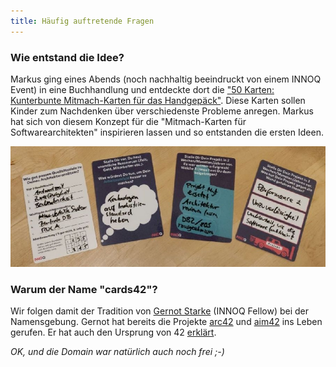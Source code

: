 ```yaml
---
title: Häufig auftretende Fragen
---
```


### Wie entstand die Idee?

 Markus ging eines Abends (noch nachhaltig beeindruckt von einem INNOQ Event) in eine Buchhandlung und entdeckte dort die ["50 Karten: Kunterbunte Mitmach-Karten für das Handgepäck"](https://www.usborne.de/usborne-verlag-buecher/katalog/produkt/5/8810/50-karten-kunterbunte-mitmach-karten-fuer-das-handgepaeck/). Diese Karten sollen Kinder zum Nachdenken über verschiedenste Probleme anregen. Markus hat sich von diesem Konzept für die "Mitmach-Karten für Softwarearchitekten" inspirieren lassen und so entstanden die ersten Ideen.

<img src="../assets/cards42_prototyp.jpg" class="faq-image" alt="Ein Foto welches die ersten Kartenideen zeigt"/>

### Warum der Name "cards42"?

 Wir folgen damit der Tradition von [Gernot Starke](https://www.innoq.com/en/staff/gernot-starke/) (INNOQ Fellow) bei der Namensgebung. Gernot hat bereits die Projekte [arc42](https://arc42.org/) und [aim42](https://www.aim42.org/) ins Leben gerufen. Er hat auch den Ursprung von 42 [erklärt](https://faq.arc42.org/questions/A-1/).

*OK, und die Domain war natürlich auch noch frei ;-)*